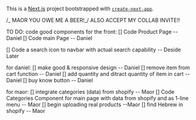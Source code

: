 This is a [Next.js](https://nextjs.org/) project bootstrapped with [`create-next-app`](https://github.com/vercel/next.js/tree/canary/packages/create-next-app).

/_ MAOR YOU OWE ME A BEER!_/
ALSO ACCEPT MY COLLAB INVITE!!

TO DO:
code good components for the front:
[] Code Product Page -- Daniel
[] Code main Page -- Daniel

[] Code a search icon to navbar with actual search capability -- Deside Later

for daniel:
[] make good & responsive design -- Daniel
[] remove item from cart function -- Daniel
[] add quantity and ditract quantity of item in cart -- Daniel
[] buy know button -- Daniel

for maor:
[] integrate categories (data) from shopify -- Maor
[] Code Categories Component for main page with data from shopify and as 1-line menu -- Maor
[] begin uploading real products --Maor
[] find Hebrew in shopify -- Maor
